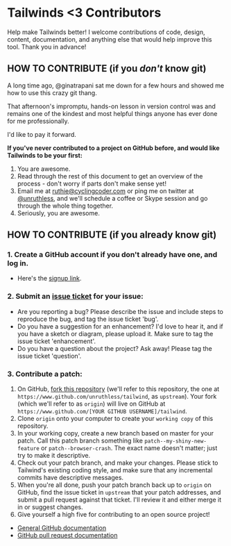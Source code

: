 # Tailwinds <3 Contributors

Help make Tailwinds better! I welcome contributions of code, design, content, documentation, and anything else that would help improve this tool. Thank you in advance!

## HOW TO CONTRIBUTE (if you <b><i>don't</i></b> know git)

A long time ago, @ginatrapani sat me down for a few hours and showed me how to use this crazy git thang.

That afternoon's impromptu, hands-on lesson in version control was and remains one of the kindest and most helpful things anyone has ever done for me professionally.

I'd like to pay it forward.

<b>If you've never contributed to a project on GitHub before, and would like Tailwinds to be your first:</b>

1. You are awesome.
2. Read through the rest of this document to get an overview of the process - don't worry if parts don't make sense yet!
3. Email me at ruthie@cyclingcoder.com or ping me on twitter at [@unruthless](https://www.twitter.com/unruthless), and we'll schedule a coffee or Skype session and go through the whole thing together.
4. Seriously, you are awesome.

## HOW TO CONTRIBUTE (if you already know git)

### 1. Create a GitHub account if you don't already have one, and log in.

* Here's the [signup link](https://github.com/signup/free).

### 2. Submit an [issue ticket](https://github.com/unruthless/tailwind/issues) for your issue:

* Are you reporting a bug? Please describe the issue and include steps to reproduce the bug, and tag the issue ticket 'bug'.
* Do you have a suggestion for an enhancement? I'd love to hear it, and if you have a sketch or diagram, please upload it. Make sure to tag the issue ticket 'enhancement'.
* Do you have a question about the project? Ask away! Please tag the issue ticket 'question'.

### 3. Contribute a patch:

1. On GitHub, [fork this repository](https://www.github.com/unruthless/tailwind) (we'll refer to this repository, the one at `https://www.github.com/unruthless/tailwind`, as `upstream`). Your fork (which we'll refer to as `origin`) will live on GitHub at `https://www.github.com/[YOUR GITHUB USERNAME]/tailwind`.
2. Clone `origin` onto your computer to create your `working copy` of this repository.
3. In your working copy, create a new branch based on master for your patch. Call this patch branch something like `patch--my-shiny-new-feature` or `patch--browser-crash`. The exact name doesn't matter; just try to make it descriptive.
4. Check out your patch branch, and make your changes. Please stick to Tailwind's existing coding style, and make sure that any incremental commits have descriptive messages.
5. When you're all done, push your patch branch back up to `origin` on GitHub, find the issue ticket in `upstream` that your patch addresses, and submit a pull request against that ticket. I'll review it and either merge it in or suggest changes.
6. Give yourself a high five for contributing to an open source project!

* [General GitHub documentation](http://help.github.com/)
* [GitHub pull request documentation](http://help.github.com/send-pull-requests/)

